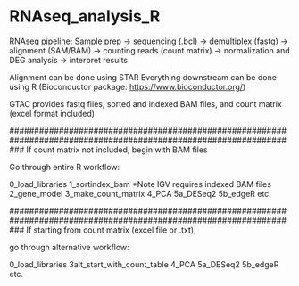 # RNAseq_analysis_R

RNAseq pipeline:
Sample prep -> sequencing (.bcl) -> demultiplex (fastq) -> alignment 
(SAM/BAM) -> counting reads (count matrix) -> 
normalization and DEG analysis -> interpret results

Alignment can be done using STAR
Everything downstream can be done using R (Bioconductor package: https://www.bioconductor.org/)

GTAC provides fastq files, sorted and indexed BAM files, and count 
matrix  (excel format included)

###################################################################################################################
If count matrix not included, begin with BAM files

Go through entire R workflow:

0_load_libraries
1_sortindex_bam          *Note IGV requires indexed BAM files
2_gene_model
3_make_count_matrix
4_PCA
5a_DESeq2
5b_edgeR
etc.

###################################################################################################################
If starting from count matrix (excel file or .txt), 

go through alternative workflow:

0_load_libraries 
3alt_start_with_count_table
4_PCA 
5a_DESeq2 
5b_edgeR 
etc.
